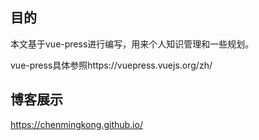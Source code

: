 ## 目的

本文基于vue-press进行编写，用来个人知识管理和一些规划。

vue-press具体参照https://vuepress.vuejs.org/zh/


## 博客展示

https://chenmingkong.github.io/

